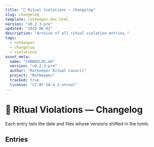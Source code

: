 ```yaml
---
title: "📜 Ritual Violations — Changelog"
slug: changelog
template: rotkeeper-doc.html
version: "v0.2.3-pre"
updated: "2025-06-01"
description: "Archive of all ritual violation entries."
tags:
  - rotkeeper
  - changelog
  - violations
asset_meta:
  name: "CHANGELOG.md"
  version: "v0.2.3-pre"
  author: "Rotkeeper Ritual Council"
  project: "Rotkeeper"
  tracked: true
  license: "CC-BY-SA-4.2-unreal"
---
```


# 📜 Ritual Violations — Changelog

<!-- The council’s ledger of every manifest blessing -->

Each entry lists the date and files whose versions shifted in the tomb.

## Entries

<!-- New entries are prepended here by rc-bless.sh -->
